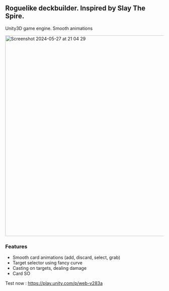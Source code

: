 ## Roguelike deckbuilder. Inspired by Slay The Spire.
Unity3D game engine. Smooth animations

<img width="638" alt="Screenshot 2024-05-27 at 21 04 29" src="https://github.com/lukaskornis/Cards/assets/39262485/6b041c6c-cee0-4afe-9788-75624318d14a">

### Features
- Smooth card animations (add, discard, select, grab)
- Target selector using fancy curve
- Casting on targets, dealing damage
- Card SO

Test now : https://play.unity.com/p/web-v283a
